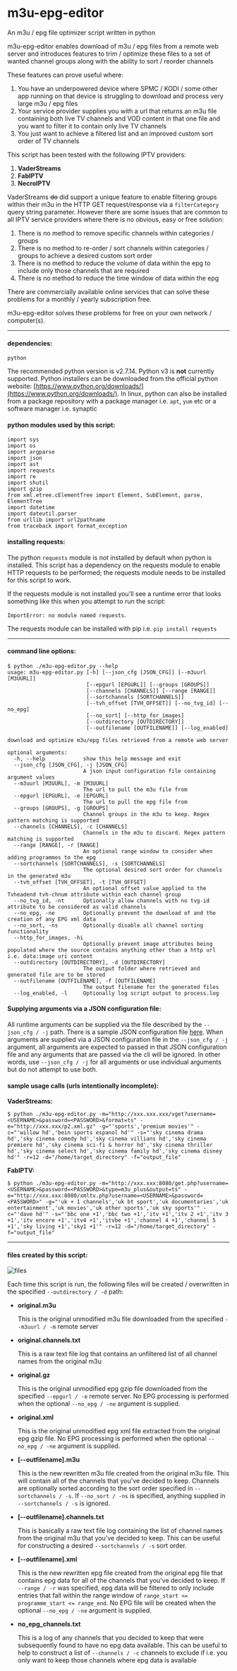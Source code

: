 # m3u-epg-editor
An m3u / epg file optimizer script written in python

m3u-epg-editor enables download of m3u / epg files from a remote web server and introduces features to trim / optimize these files to a set of wanted channel groups along with the ability to sort / reorder channels

These features can prove useful where:

1. You have an underpowered device where SPMC / KODI / some other app running on that device is struggling to download and process very large m3u / epg files
2. Your service provider supplies you with a url that returns an m3u file containing both live TV channels and VOD content in that one file and you want to filter it to contain only live TV channels
3. You just want to achieve a filtered list and an improved custom sort order of TV channels

This script has been tested with the following IPTV providers:

1. **VaderStreams**
2. **FabIPTV**
3. **NecroIPTV**

VaderStreams ~~do~~ did support a unique feature to enable filtering groups within their m3u in the HTTP GET request/response via a `filterCategory` query string parameter. However there are some issues that are common to all IPTV service providers where there is no obvious, easy or free solution:

1. There is no method to remove specific channels within categories / groups
2. There is no method to re-order / sort channels within categories / groups to achieve a desired custom sort order
3. There is no method to reduce the volume of data within the epg to include only those channels that are required
4. There is no method to reduce the time window of data within the epg

There are commercially available online services that can solve these problems for a monthly / yearly subscription free.

m3u-epg-editor solves these problems for free on your own network / computer(s).

***

#### dependencies:
`python`

The recommended python version is v2.7.14. Python v3 is **not** currently supported. Python installers can be downloaded from the official python website: [https://www.python.org/downloads/](https://www.python.org/downloads/). In linux, python can also be installed from a package repository with a package manager i.e. `apt`, `yum` etc or a software manager i.e. synaptic

#### python modules used by this script:
```
import sys
import os
import argparse
import json
import ast
import requests
import re
import shutil
import gzip
from xml.etree.cElementTree import Element, SubElement, parse, ElementTree
import datetime
import dateutil.parser
from urllib import url2pathname
from traceback import format_exception
```

#### installing requests:
The python `requests` module is not installed by default when python is installed. This script has a dependency on the requests module to enable HTTP requests to be performed; the requests module needs to be installed for this script to work.

If the requests module is not installed you'll see a runtime error that looks something like this when you attempt to run the script:

`ImportError: no module named requests`.

The requests module can be installed with pip i.e. `pip install requests`
***

#### command line options:
```
$ python ./m3u-epg-editor.py --help
usage: m3u-epg-editor.py [-h] [--json_cfg [JSON_CFG]] [--m3uurl [M3UURL]]
                         [--epgurl [EPGURL]] [--groups [GROUPS]]
                         [--channels [CHANNELS]] [--range [RANGE]]
                         [--sortchannels [SORTCHANNELS]]
                         [--tvh_offset [TVH_OFFSET]] [--no_tvg_id] [--no_epg]
                         [--no_sort] [--http_for_images]
                         [--outdirectory [OUTDIRECTORY]]
                         [--outfilename [OUTFILENAME]] [--log_enabled]

download and optimize m3u/epg files retrieved from a remote web server

optional arguments:
  -h, --help            show this help message and exit
  --json_cfg [JSON_CFG], -j [JSON_CFG]
                        A json input configuration file containing argument values
  --m3uurl [M3UURL], -m [M3UURL]
                        The url to pull the m3u file from
  --epgurl [EPGURL], -e [EPGURL]
                        The url to pull the epg file from
  --groups [GROUPS], -g [GROUPS]
                        Channel groups in the m3u to keep. Regex pattern matching is supported
  --channels [CHANNELS], -c [CHANNELS]
                        Channels in the m3u to discard. Regex pattern matching is supported
  --range [RANGE], -r [RANGE]
                        An optional range window to consider when adding programmes to the epg
  --sortchannels [SORTCHANNELS], -s [SORTCHANNELS]
                        The optional desired sort order for channels in the generated m3u
  --tvh_offset [TVH_OFFSET], -t [TVH_OFFSET]
                        An optional offset value applied to the Tvheadend tvh-chnum attribute within each channel group
  --no_tvg_id, -nt      Optionally allow channels with no tvg-id attribute to be considered as valid channels
  --no_epg, -ne         Optionally prevent the download of and the creation of any EPG xml data
  --no_sort, -ns        Optionally disable all channel sorting functionality
  --http_for_images, -hi
                        Optionally prevent image attributes being populated where the source contains anything other than a http url i.e. data:image uri content
  --outdirectory [OUTDIRECTORY], -d [OUTDIRECTORY]
                        The output folder where retrieved and generated file are to be stored
  --outfilename [OUTFILENAME], -f [OUTFILENAME]
                        The output filename for the generated files
  --log_enabled, -l     Optionally log script output to process.log
```

#### Supplying arguments via a JSON configuration file:
All runtime arguments can be supplied via the file described by the `--json_cfg / -j` path. There is a sample JSON configuration file [here](./sample_input_args.json). When arguments are supplied via a JSON configuration file in the `--json_cfg / -j` argument, all arguments are expected to passed in that JSON configuration file and any arguments that are passed via the cli will be ignored. In other words, use `--json_cfg / -j` for all arguments or use individual arguments but do not attempt to use both.

#### sample usage calls (urls intentionally incomplete):
**VaderStreams:**
```
$ python ./m3u-epg-editor.py -m="http://xxx.xxx.xxx/vget?username=<USERNAME>&password=<PASSWORD>&format=ts" -e="http://xxx.xxx/p2.xml.gz" -g="'sports','premium movies'" -c="'willow hd','bein sports espanol hd'" -s="'sky cinema drama hd','sky cinema comedy hd','sky cinema villians hd','sky cinema premiere hd','sky cinema sci-fi & horror hd','sky cinema thriller hd','sky cinema select hd','sky cinema family hd','sky cinema disney hd'" -r=12 -d="/home/target_directory" -f="output_file"
```
**FabIPTV:**
```
$ python ./m3u-epg-editor.py -m="http://xxx.xxx:8080/get.php?username=<USERNAME>&password=<PASSWORD>&type=m3u_plus&output=ts" -e="http://xxx.xxx:8080/xmltv.php?username=<USERNAME>&password=<PASSWORD>" -g="'uk + 1 channels','uk bt sport','uk documentaries','uk entertainment','uk movies','uk other sports','uk sky sports'" -c="'dave hd'" -s="'bbc one +1','bbc two +1','itv +1','itv 2 +1','itv 3 +1','itv encore +1','itv4 +1','itvbe +1','channel 4 +1','channel 5 +1','sky living +1','sky1 +1'" -r=12 -d="/home/target_directory" -f="output_file"
```
***

#### files created by this script:

![files](./screenshots/files-screenshot-2018-01-23-21.57.28.png)

Each time this script is run, the following files will be created / overwritten in the specified `--outdirectory / -d` path:

* **original.m3u**

   This is the original unmodified m3u file downloaded from the specified `--m3uurl / -m` remote server
   
* **original.channels.txt**

   This is a raw text file log that contains an unfiltered list of all channel names from the original m3u
   
* **original.gz**

   This is the original unmodified epg gzip file downloaded from the specified `--epgurl / -e` remote server. No EPG processing is performed when the optional `--no_epg / -ne` argument is supplied.
   
* **original.xml**

   This is the original unmodified epg xml file extracted from the original epg gzip file. No EPG processing is performed when the optional `--no_epg / -ne` argument is supplied.
   
* **[--outfilename].m3u**

   This is the new rewritten m3u file created from the original m3u file. This will contain all of the channels that you've decided to keep. Channels are optionally sorted according to the sort order specified in `--sortchannels / -s`. If `--no_sort / -ns` is specified, anything supplied in `--sortchannels / -s` is ignored.
   
* **[--outfilename].channels.txt**

   This is basically a raw text file log containing the list of channel names from the original m3u that you've decided to keep. This can be useful for constructing a desired `--sortchannels / -s` sort order.
   
* **[--outfilename].xml**

   This is the new rewritten epg file created from the original epg file that contains epg data for all of the channels that you've decided to keep. If `--range / -r` was specified, epg data will be filtered to only include entries that fall within the range window of `range_start <= programme_start <= range_end`. No EPG file will be created when the optional `--no_epg / -ne` argument is supplied.
   
* **no_epg_channels.txt**

   This is a log of any channels that you decided to keep that were subsequently found to have no epg data available. This can be useful to help to construct a list of `--channels / -c` channels to exclude if i.e. you only want to keep those channels where epg data is available
